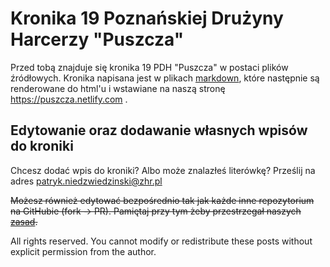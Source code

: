 # Kronika 19 Poznańskiej Drużyny Harcerzy "Puszcza"

Przed tobą znajduje się kronika 19 PDH "Puszcza" w postaci plików źródłowych. Kronika napisana jest w plikach [markdown](https://www.markdownguide.org/getting-started), które następnie są renderowane do html'u i wstawiane na naszą stronę https://puszcza.netlify.com .

## Edytowanie oraz dodawanie własnych wpisów do kroniki

Chcesz dodać wpis do kroniki? Albo może znalazłeś literówkę? Prześlij na adres patryk.niedzwiedzinski@zhr.pl

<s>Możesz również edytować bezpośrednio tak jak każde inne repozytorium na GitHubie (fork -> PR). Pamiętaj przy tym żeby przestrzegał naszych [zasad](./CONTRIBUTING.md).</s>

All rights reserved. You cannot modify or redistribute these posts without explicit permission from the author.
